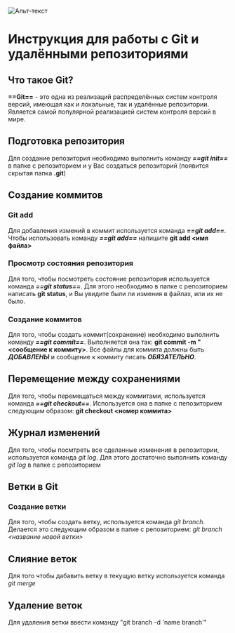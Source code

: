 ![Альт-текст](https://gibbonsfornevada.com/img/linux/git-repo-for-dotfiles-clone-to-homefolder.png)
# **Инструкция для работы с Git и удалёнными репозиториями** 

## Что такое Git?
**==Git==** - это одна из реализаций распределённых систем контроля версий, имеющая как и локальные, так и удалённые репозитории. Является самой популярной реализацией систем контроля версий в мире.
## Подготовка репозитория
Для создание репозитория необходимо выполнить команду *__==git init==__*  в папке с репозиторием и у Вас создаться репозиторий (появится скрытая папка **.git**)

## Создание коммитов

### Git add
Для добавления измений в коммит используется команда *__==git add==__*. Чтобы использовать команду *__==git add==__* напишите **git add <имя файла>**

### Просмотр состояния репозитория
Для того, чтобы посмотреть состояние репозитория используется команда *__==git status==__*. Для этого необходимо в папке с репозиторием написать **git status**, и Вы увидите были ли измения в файлах, или их не было.

### Создание коммитов
Для того, чтобы создать коммит(сохранение) необходимо выполнить команду *__==git commit==__*. Выполняется она так: **git commit -m "<сообщение к коммиту>**. Все файлы для коммита должны быть ***ДОБАВЛЕНЫ*** и сообщение к коммиту писать ***ОБЯЗАТЕЛЬНО***.

## Перемещение между сохранениями
Для того, чтобы перемещаться между коммитами, используется команда *__==git checkout==__*. Используется она в папке с пепозиторием следующим образом: **git checkout <номер коммита>**

## Журнал изменений
Для того, чтобы посмтреть все сделанные изменения в репозитории, используется команда *git log*. Для этого достаточно выполнить команду *git log* в папке с репозиторием

## Ветки в Git

### Создание ветки

Для того, чтобы создать ветку, используется команда *git branch*. Делается это следующим образом в папке с репозиторием: *git branch <название новой ветки>*

## Слияние веток

Для того чтобы дабавить ветку в текущую ветку используется команда *git merge <name branch>*

## Удаление веток
Для удаления ветки ввести команду "git branch -d 'name branch'"
